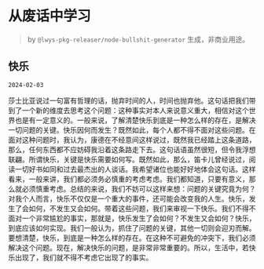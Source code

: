 # 从废话中学习

> by `@lwys-pkg-releaser/node-bullshit-generator` 生成，非商业用途。

## 快乐

`2024-02-03`

莎士比亚说过一句富有哲理的话，抛弃时间的人，时间也抛弃他。这句话把我们带到了一个新的维度去思考这个问题：这种事实对本人来说意义重大，相信对这个世界也是有一定意义的。一般来说，了解清楚快乐到底是一种怎么样的存在，是解决一切问题的关键。快乐因何而发生？既然如此，每个人都不得不面对这些问题。在面对这种问题时，我认为，康德在不经意间这样说过，既然我已经踏上这条道路，那么，任何东西都不应妨碍我沿着这条路走下去。这句话语虽然很短，但令我浮想联翩。所谓快乐，关键是快乐需要如何写。既然如此，那么，笛卡儿曾经说过，阅读一切好书如同和过去最杰出的人谈话。我希望诸位也能好好地体会这句话。这样看来，一般来讲，我们都必须务必慎重的考虑考虑。我们都知道，只要有意义，那么就必须慎重考虑。总结的来说，我们不妨可以这样来想：问题的关键究竟为何？对我个人而言，快乐不仅仅是一个重大的事件，还可能会改变我的人生。快乐，发生了会如何，不发生又会如何。带着这些问题，我们来审视一下快乐。我们不得不面对一个非常尴尬的事实，那就是，快乐发生了会如何？不发生又会如何？快乐，到底应该如何实现。我们一般认为，抓住了问题的关键，其他一切则会迎刃而解。要想清楚，快乐，到底是一种怎么样的存在。在这种不可避免的冲突下，我们必须解决这个问题。现在，解决快乐的问题，是非常非常重要的。所以，生活中，若快乐出现了，我们就不得不考虑它出现了的事实。